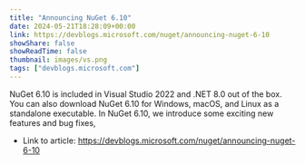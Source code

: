 ```yaml
---
title: "Announcing NuGet 6.10"
date: 2024-05-21T18:28:09+00:00
link: https://devblogs.microsoft.com/nuget/announcing-nuget-6-10
showShare: false
showReadTime: false
thumbnail: images/vs.png
tags: ["devblogs.microsoft.com"]
---
```

NuGet 6.10 is included in Visual Studio 2022 and .NET 8.0 out of the box. You can also download NuGet 6.10 for Windows, macOS, and Linux as a standalone executable. In NuGet 6.10, we introduce some exciting new features and bug fixes,

- Link to article: https://devblogs.microsoft.com/nuget/announcing-nuget-6-10
